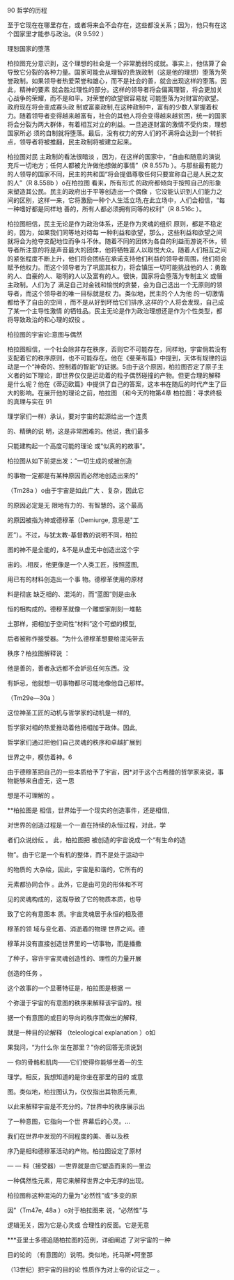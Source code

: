 90 哲学的历程

至于它现在在哪里存在，或者将来会不会存在，这些都没关系；因为，他只有在这个国家里才能参与政治。（R 9.592 ）

理恕国家的堕落

柏拉图充分意识到，这个理想的社会是一个非常脆弱的成就。事实上，他估算了会导致它分裂的各种力量。国家可能会从理智的贵族政制（这是他的理想）堕落为荣誉政制。如果领导者热爱荣誉和雄心，而不是社会的善，就会出现这样的堕落。因此，精神的要素 就会胜过理性的部分。这样的领导者将会偏离理智，将会更加关心战争的荣耀，而不是和平。对荣誉的欲望很容易就 可能堕落为对财富的欲望。政府现在将会变成寡头政 制或富豪政制,在这种政制中，富有的少数人掌握着权力。随着领导者变得越来越富有，社会的其他人将会变得越来越贫困，统一的国家将会分裂为两大群体，有着相互对立的利益。一旦追逐财富的激情不受约束，理想国家所必 须的自制就将堕落。最后，没有权力的穷人们的不满将会达到一个转折点，领导者将被推翻，民主政制将被建立起来。

柏拉图对民 主政制的看法很暗淡 ，因为，在这样的国家中，“自由和随意的演说充斥一切地方；任何人都被允许做他想做的事情”（R 8.557b  ）。与那些最有能力的人领导的国家不同，民主的共和国“将会提倡尊敬任何只要宣称自己是人民之友的人”（R 8.558b  ）o在柏拉图 看来，所有形式 的政府都倾向于按照自己的形象来塑造其公民。民主的政府出于平等创造出一个偶像 ，它没能认识到人们能力之间的区别，这样一来，它将激励一种个人生活立场,在此立场中，人们会相信，“每一种嗜好都是同样地 善的，所有人都必须拥有同等的权利”（R 8.516c ）。

柏拉图相信，民主无论是作为政治体系，还是作为灵魂的组织 原则，都是不稳定的，因为，如果我们同等地对待每 一种利益和欲望，那么，这些利益和欲望之间就将会为抢夺支配地位而争斗不休。随着不同的团体为各自的利益而游说不休，领导者所注意的将是声音最大的团体，他将牺牲富人以取悦大众。随着人们相互之间的紧张程度不断上升，他们将会团结在承诺支持他们利益的领导者周围，他们将会赋予他权力。而这个领导者为了巩固其权力，将会镇压一切可能挑战他的人：勇敢的人、自豪的人、聪明的人以及富有的人。很快，国家将会堕落为专制主义 或僭主政制。人们为了 满足自己对金钱和愉悦的贪婪，会为自己选出一个无原则的领导者，而这个领导者的唯一目标就是权 力。类似地，民主的个人为他 的一切激情都给予了自由的空间 ，而不是从好到坏给它们排序,这样的个人将会发现，自己成了某一个主导性激情 的牺牲品。民主无论是作为政治理想还是作为个性类型，都将导致政治的和心理的奴役 。

柏拉图的宇宙论:意图与偶然

柏拉图相信，一个社会除非存在秩序，否则它不可能存在，同样地，宇宙倘若没有支配着它的秩序原则，也不可能存在。他在《斐莱布篇》中提到，天体有规律的运动是一个“神奇的、控制着的智能”的证据。5由于这个原因，柏拉图否定了原子主义者的如下理论，即世界仅仅是运动着的粒子偶然碰撞的产物。但更合理的解释 是什么呢？他在《蒂迈欧篇》中提供了自己的答案，这本书在随后的时代产生了巨大的影响。在展开他的理论之前，柏拉图 （和今天的物第4章 柏拉图：寻求终极的真理与实在 91

  理学家们一样）承认，要对宇宙的起源给出一个连贯

的、精确的说 明，这是非常困难的。他说，我们最多

只能建构起一个高度可能的理论 或“似真的的故事”。

  柏拉图从如下前提出发：“一切生成的或被创造

的事物一定都是有某种原因而必然地创造出来的”

（Tm28a ）o由于宇宙是如此广大 、复杂，因此它

的原因必定是无 限地有力的、有智慧的。这个最高

的原因被指为神或德穆革（Demiurge, 意思是"工

匠”）。不过，与犹太教-基督教的说明不同，柏拉

图的神不是全能的，&不是从虚无中创造出这个宇

宙的。.相反，他更像是一个人类工匠，按照蓝图,

用已有的材料创造出一个事 物。德穆革使用的原材

料是彻底 缺乏相的、混沌的，而“蓝图”则是由永

恒的相构成的。德穆革就像一个雕塑家削刻一堆黏

土那样，把相加于空间性“材料”这个可塑的模型,

后者被称作接受器。“为什么德穆革想要给混沌带去

秩序？柏拉图解释说 ：

 他是善的，善者永远都不会妒忌任何东西。没

有妒忌，他就想一切事物都尽可能地像他自己那样。

（Tm29e—30a ）

这位神圣工匠的动机与哲学家的动机是一样的,

哲学家对相的热爱推动着他把相加于政体。因此,

哲学家们通过把他们自己灵魂的秩序和卓越扩展到

世界之中，模仿着神。6

 由于德穆革把自己的一些本质给予了宇宙，因*对于这个古希腊的哲学家来说，事物能够来自虚无，这一思

想是不可理解的 。

**柏拉图是 相信，世界始于一个现实的创造事件，还是相信,

对世界的创造过程是一个一直在持续的永恒过程，对此，学

者们众说纷纭 。 此，柏拉图把 被创造的宇宙说成一个“有生命的造

物”。由于它是一个有机的整体，而不是处于运动中

的物质的 大杂绘，因此，宇宙是和谐的，它所有的

元素都协同合作 。此外，它是由可见的形体和不可

见的灵魂构成的，这既导致了它的物质本质，也导

致了它的有意图本 质。宇宙灵魂居于永恒的相及德

穆革的领 域与变化着、消逝着的物理 世界之间。德

穆革并没有直接创造世界里的一切事物，而是播撒

了种子，容许宇宙灵魂创造性的、理性的力量开展

创造的任务 。

 这个故事的一个显著特征是，柏拉图是根据 一

个弥漫于宇宙的有意图的秩序来解释该宇宙的。根

据一个有意图的或目的导向的秩序而做出的解释,

就是一种目的论解释 （teleological explanation ）o如

果我问，“为什么你 坐在那里？”你的回答无须说到

—  你的骨骼和肌肉——它们使得你能够坐着—的生

 理学。相反，我想知道的是你坐在那里的目的 或意

图。类似地，柏拉图认为，仅仅指出其物质元素,

以此来解释宇宙是不充分的。7世界中的秩序展示出

了一种意图，它指向一个世 界幕后的心灵。…

 我们在世界中发现的不同程度的美、善以及秩

序乃是相和德穆革活动的产物。柏拉图设定了原材

— —   料（接受器）—世界就是由它塑造而来的—里边

 一种偶然性元素，用它来解释世界之中无序的出现。

柏拉图称这种混沌的力量为“必然性”或“多变的原

因”（Tm47e, 48a ）o对于柏拉图来 说，“必然性”与

逻辑无关，因为它是心灵或 合理性的反面。它是无意

***亚里士多德追随柏拉图的范例，详细阐述 了对宇宙的一种

目的论的 （有意图的）说明。类似地，托马斯•阿奎那

（13世纪）把宇宙的目的论 性质作为对上帝的论证之一 。
